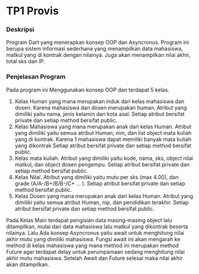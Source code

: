 <h1>TP1 Provis</h1>
<h3>Deskripsi</h3>
 Program Dart yang menerapkan konsep OOP dan Asyncronus. Program ini berupa sistem informasi sederhana yang menampilkan data mahasiswa, matkul yang di kontrak dengan nilainya.
 Juga akan menampilkan nilai akhir, total sks dan IP.

 <h3>Penjelasan Program</h3>
 Pada program ini Menggunakan konsep OOP dan terdapat 5 kelas.
 <ol>
   <li>
     Kelas Human yang mana merupakan induk dari kelas mahasiswa dan dosen. Karena mahasiswa dan dosen merupakan human. 
     Atribut yang dimiliki yaitu nama, jenis kelamin dan kota asal. 
     Setiap atribut bersifat private dan setiap method bersifat public.
   </li>
   <li>
     Kelas Mahasiswa yang mana merupakan anak dari kelas Human. 
     Atribut yang dimiliki yaitu semua atribut Human, nim, dan list object mata kuliah yang di kontrak. Karena 1 mahasiswa dapat memiliki banyak mata kuliah yang dikontrak
     Setiap atribut bersifat private dan setiap method bersifat public.
   </li>
   <li>
     Kelas mata kuliah. 
     Atribut yang dimiliki yaitu kode, nama, sks, object nilai matkul, dan object dosen pengempu. 
     Setiap atribut bersifat private dan setiap method bersifat public.
   </li>
   </li>
   <li>
     Kelas Nilai.
     Atribut yang dimiliki yaitu mutu per sks (max 4.00), dan grade (A/A-/B+/B/B-/C+ ... ).
     Setiap atribut bersifat private dan setiap method bersifat public.
   </li>
   <li>
     Kelas Dosen yang mana merupakan anak dari kelas Human. 
     Atribut yang dimiliki yaitu semua atribut Human, nip, dan pendidikan terakhir.
     Setiap atribut bersifat private dan setiap method bersifat public.
   </li>
 </ol>

 Pada Kelas Main terdapat pengisian data masing-masing object lalu ditampilkan, mulai dari data mahasiswa lalu matkul yang dikontrak beserta nilainya.
 Lalu Ada konsep Asyncronus yaitu await untuk menghitung nilai akhir mutu yang dimiliki mahasiswa. 
 Fungsi await ini akan mengarah ke method di kelas mahasiswa yang mana method ini merupakan method Future agar terdapat delay untuk perumpamaan sedang menghitung nilai akhir mutu mahasiswa.
 Setelah Await dan Future selesai maka nilai akhir akan ditampilkan.
